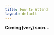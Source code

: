 ```yaml
--- 
title: How to Attend
layout: default
--- 
```


<!-- ## How to access MRI Together -->

**Coming (very) soon...**